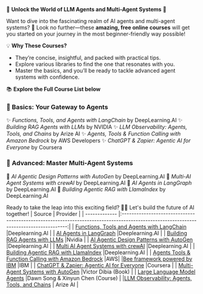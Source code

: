🚀 **Unlock the World of LLM Agents and Multi-Agent Systems** 🚀 

Want to dive into the fascinating realm of AI agents and multi-agent systems? 🌟 Look no further—these **amazing, free online courses** will get you started on your journey in the most beginner-friendly way possible! 

💡 **Why These Courses?** 
- They’re concise, insightful, and packed with practical tips. 
- Explore various libraries to find the one that resonates with you. 
- Master the basics, and you’ll be ready to tackle advanced agent systems with confidence. 

📚 **Explore the Full Course List below** 

### **📖 Basics: Your Gateway to Agents** 
✨ *Functions, Tools, and Agents with LangChain* by DeepLearning.AI 
✨ *Building RAG Agents with LLMs* by NVIDIA 
✨ *LLM Observability: Agents, Tools, and Chains* by Arize AI 
✨ *Agents, Tools & Function Calling with Amazon Bedrock* by AWS Developers 
✨ *ChatGPT & Zapier: Agentic AI for Everyone* by Coursera 

### **📖 Advanced: Master Multi-Agent Systems** 
🚀 *AI Agentic Design Patterns with AutoGen* by DeepLearning.AI 
🚀 *Multi-AI Agent Systems with crewAI* by DeepLearning.AI 
🚀 *AI Agents in LangGraph* by DeepLearning.AI 
🚀 *Building Agentic RAG with LlamaIndex* by DeepLearning.AI 

Ready to take the leap into this exciting field? 🧑‍💻 Let's build the future of AI together! 
| Source        | Provider                                                                                                                              | 
| ------------- |:-------------------------------------------------------------------------------------------------------------------------------------:|
| [Functions, Tools and Agents with LangChain](https://learn.nvidia.com/courses/course-detail?course_id=course-v1:DLI+S-FX-15+V1)     |Deeplearning.AI |
| [AI Agents in LangGraph](https://www.deeplearning.ai/short-courses/ai-agents-in-langgraph/)     |Deeplearning.AI                                      |
| [Building RAG Agents with LLMs](https://learn.nvidia.com/courses/course-detail?course_id=course-v1:DLI+S-FX-15+V1)     |Nvidia                                                                              |
| [AI Agentic Design Patterns with AutoGen](https://www.deeplearning.ai/short-courses/ai-agentic-design-patterns-with-autogen/)     |Deeplearning.AI                                               |
| [Multi AI Agent Systems with crewAI](https://www.deeplearning.ai/short-courses/multi-ai-agent-systems-with-crewai/)     |Deeplearning.AI                                                               |
| [Building Agentic RAG with LlamaIndex](https://www.deeplearning.ai/short-courses/building-agentic-rag-with-llamaindex/)     |Deeplearning.AI                                                                |
| [Agents Tools & Function Calling with Amazon Bedrock](https://www.youtube.com/watch?app=desktop&v=2L_XE6g3atI)     |AWS|
|[Bee framework powered by IBM](https://github.com/i-am-bee) |IBM   |
| [ChatGPT & Zapier: Agentic AI for Everyone](https://www.coursera.org/learn/agentic-ai-chatgpt-zapier)     |Coursera                                                                                     |
| [Multi-Agent Systems with AutoGen](https://www.manning.com/books/multi-agent-systems-with-autogen)     |Victor Dibia (Book)                                                                           |
| [Large Language Model Agents](https://llmagents-learning.org/f24)     |Dawn Song & Xinyun Chen (Course)                                                                                    |
|[LLM Observability: Agents, Tools, and Chains](https://courses.arize.com/p/agents-tools-and-chains)  | Arize AI      |
                                                                                                    


